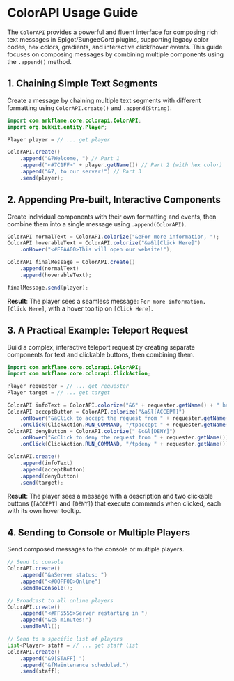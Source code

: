 # ColorAPI Usage Guide

The `ColorAPI` provides a powerful and fluent interface for composing rich text messages in Spigot/BungeeCord plugins, supporting legacy color codes, hex colors, gradients, and interactive click/hover events. This guide focuses on composing messages by combining multiple components using the `.append()` method.

## 1. Chaining Simple Text Segments

Create a message by chaining multiple text segments with different formatting using `ColorAPI.create()` and `.append(String)`.

```java
import com.arkflame.core.colorapi.ColorAPI;
import org.bukkit.entity.Player;

Player player = // ... get player

ColorAPI.create()
    .append("&7Welcome, ") // Part 1
    .append("<#7C1FF>" + player.getName()) // Part 2 (with hex color)
    .append("&7, to our server!") // Part 3
    .send(player);
```

## 2. Appending Pre-built, Interactive Components

Create individual components with their own formatting and events, then combine them into a single message using `.append(ColorAPI)`.

```java
ColorAPI normalText = ColorAPI.colorize("&eFor more information, ");
ColorAPI hoverableText = ColorAPI.colorize("&a&l[Click Here]")
    .onHover("<#FFAA00>This will open our website!");

ColorAPI finalMessage = ColorAPI.create()
    .append(normalText)
    .append(hoverableText);

finalMessage.send(player);
```

**Result**: The player sees a seamless message: `For more information, [Click Here]`, with a hover tooltip on `[Click Here]`.

## 3. A Practical Example: Teleport Request

Build a complex, interactive teleport request by creating separate components for text and clickable buttons, then combining them.

```java
import com.arkflame.core.colorapi.ColorAPI;
import com.arkflame.core.colorapi.ClickAction;

Player requester = // ... get requester
Player target = // ... get target

ColorAPI infoText = ColorAPI.colorize("&6" + requester.getName() + " has requested to teleport to you.\n");
ColorAPI acceptButton = ColorAPI.colorize("&a&l[ACCEPT]")
    .onHover("&aClick to accept the request from " + requester.getName())
    .onClick(ClickAction.RUN_COMMAND, "/tpaccept " + requester.getName());
ColorAPI denyButton = ColorAPI.colorize(" &c&l[DENY]")
    .onHover("&cClick to deny the request from " + requester.getName())
    .onClick(ClickAction.RUN_COMMAND, "/tpdeny " + requester.getName());

ColorAPI.create()
    .append(infoText)
    .append(acceptButton)
    .append(denyButton)
    .send(target);
```

**Result**: The player sees a message with a description and two clickable buttons (`[ACCEPT]` and `[DENY]`) that execute commands when clicked, each with its own hover tooltip.

## 4. Sending to Console or Multiple Players

Send composed messages to the console or multiple players.

```java
// Send to console
ColorAPI.create()
    .append("&aServer status: ")
    .append("<#00FF00>Online")
    .sendToConsole();

// Broadcast to all online players
ColorAPI.create()
    .append("<#FF5555>Server restarting in ")
    .append("&c5 minutes!")
    .sendToAll();

// Send to a specific list of players
List<Player> staff = // ... get staff list
ColorAPI.create()
    .append("&9[STAFF] ")
    .append("&fMaintenance scheduled.")
    .send(staff);
```